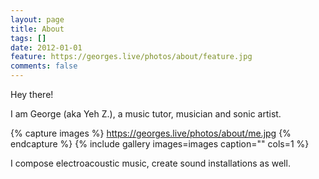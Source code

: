 ```yaml
---
layout: page
title: About
tags: []
date: 2012-01-01
feature: https://georges.live/photos/about/feature.jpg
comments: false
---
```


Hey there!

I am George (aka Yeh Z.), a music tutor, musician and sonic artist.

{% capture images %}
	https://georges.live/photos/about/me.jpg
{% endcapture %}
{% include gallery images=images caption="" cols=1 %}

I compose electroacoustic music, create sound installations as well.
